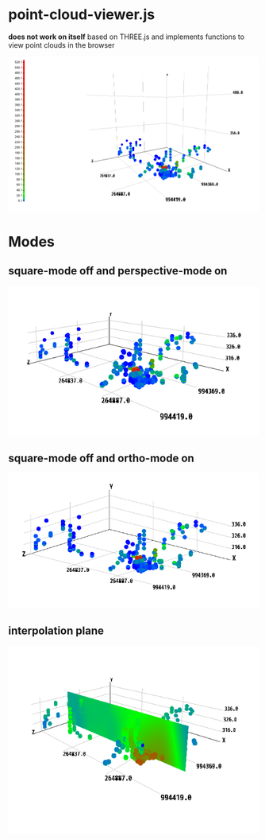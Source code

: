 # point-cloud-viewer.js

**does not work on itself** based on THREE.js and implements functions to view point clouds in the browser

![point cloud viewer](cloud1.png)

# Modes

## square-mode off and perspective-mode on
![point cloud viewer](cloud2.png)

## square-mode off and ortho-mode on
![point cloud viewer](cloud3.png)

## interpolation plane
![point cloud viewer](cloud4.png)
